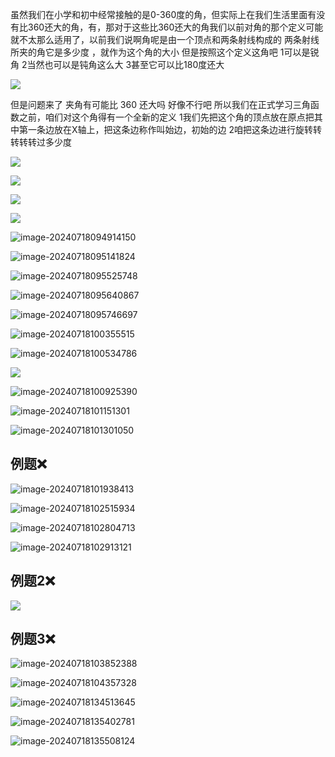 虽然我们在小学和初中经常接触的是0-360度的角，但实际上在我们生活里面有没有比360还大的角，有，那对于这些比360还大的角我们以前对角的那个定义可能就不太那么适用了，以前我们说啊角呢是由一个顶点和两条射线构成的 两条射线所夹的角它是多少度 ，就作为这个角的大小
但是按照这个定义这角吧
1可以是锐角
2当然也可以是钝角这么大
3甚至它可以比180度还大

![](/Users/yuebinghui/Documents/program/github/note/images/image-20240716131406003.png)

但是问题来了 夹角有可能比 360 还大吗 好像不行吧
所以我们在正式学习三角函数之前，咱们对这个角得有一个全新的定义
1我们先把这个角的顶点放在原点把其中第一条边放在X轴上，把这条边称作叫始边，初始的边
2咱把这条边进行旋转转转转转过多少度

![](/Users/yuebinghui/Documents/program/github/note/images/image-20240716131830001.png)

![](/Users/yuebinghui/Documents/program/github/note/images/image-20240718094324200.png) 

![](/Users/yuebinghui/Documents/program/github/note/images/image-20240718094504544.png)

![](/Users/yuebinghui/Documents/program/github/note/images/image-20240718094718796.png)

![image-20240718094914150](/Users/yuebinghui/Documents/program/github/note/images/image-20240718094914150.png)

![image-20240718095141824](/Users/yuebinghui/Documents/program/github/note/images/image-20240718095141824.png)

![image-20240718095525748](/Users/yuebinghui/Documents/program/github/note/images/image-20240718095525748.png)

![image-20240718095640867](/Users/yuebinghui/Documents/program/github/note/images/image-20240718095640867.png)

![image-20240718095746697](/Users/yuebinghui/Documents/program/github/note/images/image-20240718095746697.png)

![image-20240718100355515](/Users/yuebinghui/Documents/program/github/note/images/image-20240718100355515.png)

![image-20240718100534786](/Users/yuebinghui/Documents/program/github/note/images/image-20240718100534786.png)

![](/Users/yuebinghui/Documents/program/github/note/images/image-20240718100852477.png)

![image-20240718100925390](/Users/yuebinghui/Documents/program/github/note/images/image-20240718100925390.png)

![image-20240718101151301](/Users/yuebinghui/Documents/program/github/note/images/image-20240718101151301.png)

![image-20240718101301050](/Users/yuebinghui/Documents/program/github/note/images/image-20240718101301050.png)

## 例题❌

![image-20240718101938413](/Users/yuebinghui/Documents/program/github/note/images/image-20240718101938413.png)

![image-20240718102515934](/Users/yuebinghui/Documents/program/github/note/images/image-20240718102515934.png)

![image-20240718102804713](/Users/yuebinghui/Documents/program/github/note/images/image-20240718102804713.png)

![image-20240718102913121](/Users/yuebinghui/Documents/program/github/note/images/image-20240718102913121.png)

## 例题2❌

![](/Users/yuebinghui/Documents/program/github/note/images/image-20240718103159934.png)

## 例题3❌

![image-20240718103852388](/Users/yuebinghui/Documents/program/github/note/images/image-20240718103852388.png)

![image-20240718104357328](/Users/yuebinghui/Documents/program/github/note/images/image-20240718104357328.png)

![image-20240718134513645](/Users/yuebinghui/Documents/program/github/note/images/image-20240718134513645.png)

![image-20240718135402781](/Users/yuebinghui/Documents/program/github/note/images/image-20240718135402781.png)

![image-20240718135508124](/Users/yuebinghui/Documents/program/github/note/images/image-20240718135508124.png)